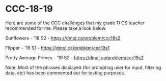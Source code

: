 # CCC-18-19
Here are some of the CCC challenges that my grade 11 CS teacher recommended for me. Please take a look below.

Sunflowers - '18 S2 - https://dmoj.ca/problem/ccc18s2

Flipper - '19 S1 - https://dmoj.ca/problem/ccc19s1

Pretty Average Primes - '19 S2 - https://dmoj.ca/problem/ccc19s2

Note: Most of the phrases displayed (for prompting user for input, filtering data, etc) has been commented out for testing purposes.
